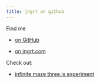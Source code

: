 ```yaml
---
title: jngrt on github
---
```



Find me  

* [on GitHub](https://github.com/jngrt/)  

* [on jngrt.com](http://jngrt.com)   
  
Check out:  

* [infinite maze three.js experiment](http://jngrt.github.com/infinite_maze_three.js)  
